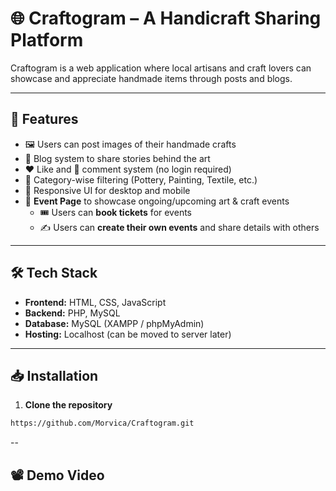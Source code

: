 # 🌐 Craftogram – A Handicraft Sharing Platform

Craftogram is a web application where local artisans and craft lovers can showcase and appreciate handmade items through posts and blogs.

---

## 🚀 Features

- 🖼️ Users can post images of their handmade crafts
- 📝 Blog system to share stories behind the art
- ❤️ Like and 💬 comment system (no login required)
- 🧵 Category-wise filtering (Pottery, Painting, Textile, etc.)
- 🎨 Responsive UI for desktop and mobile
- 📅 **Event Page** to showcase ongoing/upcoming art & craft events
  - 🎟️ Users can **book tickets** for events
  - ✍️ Users can **create their own events** and share details with others

---

## 🛠️ Tech Stack

- **Frontend:** HTML, CSS, JavaScript
- **Backend:** PHP, MySQL
- **Database:** MySQL (XAMPP / phpMyAdmin)
- **Hosting:** Localhost (can be moved to server later)

---

## 📥 Installation

1. **Clone the repository**
```bash
https://github.com/Morvica/Craftogram.git
```
--

## 📽️ Demo Video







